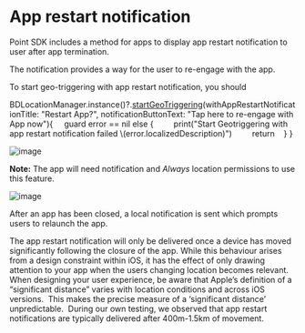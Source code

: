 App restart notification
=======================================

Point SDK includes a method for apps to display app restart notification to user after app termination.

The notification provides a way for the user to re-engage with the app.

To start geo-triggering with app restart notification, you should

BDLocationManager.instance()?.[startGeoTriggering](https://ios-docs.bluedot.io/Classes/BDLocationManager.html#/c:objc(cs)BDLocationManager(im)startGeoTriggeringWithAppRestartNotificationTitle:notificationButtonText:completion:)(withAppRestartNotificationTitle: "Restart App?", notificationButtonText: "Tap here to re-engage with App now"){
    guard error \== nil else {
        print("Start Geotriggering with app restart notification failed \\(error.localizedDescription)")
        return
   }
}

![image](https://docs.bluedot.io/wp-content/uploads/2021/07/info.png)

**Note:** The app will need notification and _Always_ location permissions to use this feature.

![image](https://docs.bluedot.io/wp-content/uploads/2021/07/info.png)

After an app has been closed, a local notification is sent which prompts users to relaunch the app.

The app restart notification will only be delivered once a device has moved significantly following the closure of the app. While this behaviour arises from a design constraint within iOS, it has the effect of only drawing attention to your app when the users changing location becomes relevant. When designing your user experience, be aware that Apple’s definition of a “significant distance” varies with location conditions and across iOS versions.  This makes the precise measure of a ‘significant distance’ unpredictable.  During our own testing, we observed that app restart notifications are typically delivered after 400m-1.5km of movement.